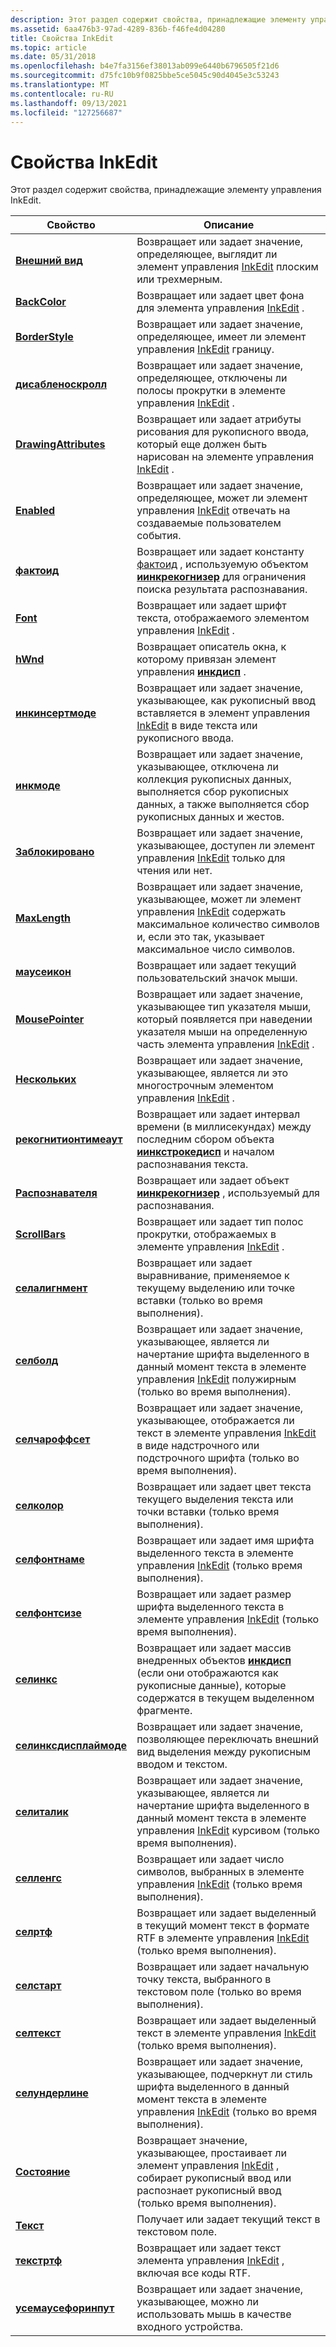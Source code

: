 ```yaml
---
description: Этот раздел содержит свойства, принадлежащие элементу управления InkEdit.
ms.assetid: 6aa476b3-97ad-4289-836b-f46fe4d04280
title: Свойства InkEdit
ms.topic: article
ms.date: 05/31/2018
ms.openlocfilehash: b4e7fa3156ef38013ab099e6440b6796505f21d6
ms.sourcegitcommit: d75fc10b9f0825bbe5ce5045c90d4045e3c53243
ms.translationtype: MT
ms.contentlocale: ru-RU
ms.lasthandoff: 09/13/2021
ms.locfileid: "127256687"
---
```

# <a name="inkedit-properties"></a>Свойства InkEdit

Этот раздел содержит свойства, принадлежащие элементу управления InkEdit.



| Свойство                                                 | Описание                                                                                                                                                                                            |
|----------------------------------------------------------|--------------------------------------------------------------------------------------------------------------------------------------------------------------------------------------------------------|
| [**Внешний вид**](/windows/desktop/api/inked/nf-inked-iinkedit-get_appearance)                 | Возвращает или задает значение, определяющее, выглядит ли элемент управления [InkEdit](inkedit-control-reference.md) плоским или трехмерным.<br/>                                                                      |
| [**BackColor**](/windows/desktop/api/inked/nf-inked-iinkedit-get_backcolor)                   | Возвращает или задает цвет фона для элемента управления [InkEdit](inkedit-control-reference.md) .<br/>                                                                                                 |
| [**BorderStyle**](/windows/desktop/api/inked/nf-inked-iinkedit-get_borderstyle)               | Возвращает или задает значение, определяющее, имеет ли элемент управления [InkEdit](inkedit-control-reference.md) границу.<br/>                                                                             |
| [**дисабленоскролл**](/windows/desktop/api/inked/nf-inked-iinkedit-get_disablenoscroll)       | Возвращает или задает значение, определяющее, отключены ли полосы прокрутки в элементе управления [InkEdit](inkedit-control-reference.md) .<br/>                                                              |
| [**DrawingAttributes**](/windows/desktop/api/inked/nf-inked-iinkedit-get_drawingattributes)   | Возвращает или задает атрибуты рисования для рукописного ввода, который еще должен быть нарисован на элементе управления [InkEdit](inkedit-control-reference.md) .<br/>                                                                |
| [**Enabled**](/windows/desktop/api/inked/nf-inked-iinkedit-get_enabled)                       | Возвращает или задает значение, определяющее, может ли элемент управления [InkEdit](inkedit-control-reference.md) отвечать на создаваемые пользователем события.<br/>                                                     |
| [**фактоид**](/windows/desktop/api/inked/nf-inked-iinkedit-get_factoid)                       | Возвращает или задает константу [фактоид](factoid-constants.md) , используемую объектом [**иинкрекогнизер**](/windows/desktop/api/msinkaut/nn-msinkaut-iinkrecognizer) для ограничения поиска результата распознавания.<br/>                  |
| [**Font**](/windows/desktop/api/inked/nf-inked-iinkedit-get_font)                             | Возвращает или задает шрифт текста, отображаемого элементом управления [InkEdit](inkedit-control-reference.md) .<br/>                                                                                       |
| [**hWnd**](/windows/desktop/api/inked/nf-inked-iinkedit-get_hwnd)                             | Возвращает описатель окна, к которому привязан элемент управления [**инкдисп**](inkdisp-class.md) .<br/>                                                                                                      |
| [**инкинсертмоде**](/windows/desktop/api/inked/nf-inked-iinkedit-get_inkinsertmode)           | Возвращает или задает значение, указывающее, как рукописный ввод вставляется в элемент управления [InkEdit](inkedit-control-reference.md) в виде текста или рукописного ввода.<br/>                                                |
| [**инкмоде**](/windows/desktop/api/inked/nf-inked-iinkedit-get_inkmode)                       | Возвращает или задает значение, указывающее, отключена ли коллекция рукописных данных, выполняется сбор рукописных данных, а также выполняется сбор рукописных данных и жестов.<br/>                                                                |
| [**Заблокировано**](/windows/desktop/api/inked/nf-inked-iinkedit-get_locked)                         | Возвращает или задает значение, указывающее, доступен ли элемент управления [InkEdit](inkedit-control-reference.md) только для чтения или нет.<br/>                                                                       |
| [**MaxLength**](/windows/desktop/api/inked/nf-inked-iinkedit-get_maxlength)                   | Возвращает или задает значение, указывающее, может ли элемент управления [InkEdit](inkedit-control-reference.md) содержать максимальное количество символов и, если это так, указывает максимальное число символов.<br/> |
| [**маусеикон**](/windows/desktop/api/inked/nf-inked-iinkedit-get_mouseicon)                   | Возвращает или задает текущий пользовательский значок мыши.<br/>                                                                                                                                                 |
| [**MousePointer**](/windows/desktop/api/inked/nf-inked-iinkedit-get_mousepointer)             | Возвращает или задает значение, указывающее тип указателя мыши, который появляется при наведении указателя мыши на определенную часть элемента управления [InkEdit](inkedit-control-reference.md) .<br/>                |
| [**Нескольких**](/windows/desktop/api/inked/nf-inked-iinkedit-get_multiline)                   | Возвращает или задает значение, указывающее, является ли это многострочным элементом управления [InkEdit](inkedit-control-reference.md) .<br/>                                                                           |
| [**рекогнитионтимеаут**](/windows/desktop/api/inked/nf-inked-iinkedit-get_recognitiontimeout)        | Возвращает или задает интервал времени (в миллисекундах) между последним сбором объекта [**иинкстрокедисп**](/windows/desktop/api/msinkaut/nn-msinkaut-iinkstrokedisp) и началом распознавания текста.<br/>                         |
| [**Распознавателя**](/windows/desktop/api/inked/nf-inked-iinkedit-get_recognizer)                 | Возвращает или задает объект [**иинкрекогнизер**](/windows/desktop/api/msinkaut/nn-msinkaut-iinkrecognizer) , используемый для распознавания.<br/>                                                                                                    |
| [**ScrollBars**](/windows/desktop/api/inked/nf-inked-iinkedit-get_scrollbars)                 | Возвращает или задает тип полос прокрутки, отображаемых в элементе управления [InkEdit](inkedit-control-reference.md) .<br/>                                                                                   |
| [**селалигнмент**](/windows/desktop/api/inked/nf-inked-iinkedit-get_selalignment)             | Возвращает или задает выравнивание, применяемое к текущему выделению или точке вставки (только во время выполнения).<br/>                                                                                            |
| [**селболд**](/windows/desktop/api/inked/nf-inked-iinkedit-get_selbold)                       | Возвращает или задает значение, указывающее, является ли начертание шрифта выделенного в данный момент текста в элементе управления [InkEdit](inkedit-control-reference.md) полужирным (только во время выполнения).<br/>                  |
| [**селчароффсет**](/windows/desktop/api/inked/nf-inked-iinkedit-get_selcharoffset)           | Возвращает или задает значение, указывающее, отображается ли текст в элементе управления [InkEdit](inkedit-control-reference.md) в виде надстрочного или подстрочного шрифта (только во время выполнения).<br/>                             |
| [**селколор**](/windows/desktop/api/inked/nf-inked-iinkedit-get_selcolor)                     | Возвращает или задает цвет текста текущего выделения текста или точки вставки (только время выполнения).<br/>                                                                                               |
| [**селфонтнаме**](/windows/desktop/api/inked/nf-inked-iinkedit-get_selfontname)               | Возвращает или задает имя шрифта выделенного текста в элементе управления [InkEdit](inkedit-control-reference.md) (только время выполнения).<br/>                                                                |
| [**селфонтсизе**](/windows/desktop/api/inked/nf-inked-iinkedit-get_selfontsize)               | Возвращает или задает размер шрифта выделенного текста в элементе управления [InkEdit](inkedit-control-reference.md) (только время выполнения).<br/>                                                                |
| [**селинкс**](/windows/desktop/api/inked/nf-inked-iinkedit-get_selinks)                       | Возвращает или задает массив внедренных объектов [**инкдисп**](inkdisp-class.md) (если они отображаются как рукописные данные), которые содержатся в текущем выделенном фрагменте.<br/>                                                      |
| [**селинксдисплаймоде**](/windows/desktop/api/inked/nf-inked-iinkedit-get_selinksdisplaymode) | Возвращает или задает значение, позволяющее переключать внешний вид выделения между рукописным вводом и текстом.<br/>                                                                                             |
| [**селиталик**](/windows/desktop/api/inked/nf-inked-iinkedit-get_selitalic)                   | Возвращает или задает значение, указывающее, является ли начертание шрифта выделенного в данный момент текста в элементе управления [InkEdit](inkedit-control-reference.md) курсивом (только время выполнения).<br/>                |
| [**селленгс**](/windows/desktop/api/inked/nf-inked-iinkedit-get_sellength)                   | Возвращает или задает число символов, выбранных в элементе управления [InkEdit](inkedit-control-reference.md) (только время выполнения).<br/>                                                            |
| [**селртф**](/windows/desktop/api/inked/nf-inked-iinkedit-get_selrtf)                         | Возвращает или задает выделенный в текущий момент текст в формате RTF в элементе управления [InkEdit](inkedit-control-reference.md) (только время выполнения).<br/>                                          |
| [**селстарт**](/windows/desktop/api/inked/nf-inked-iinkedit-get_selstart)                     | Возвращает или задает начальную точку текста, выбранного в текстовом поле (только во время выполнения).<br/>                                                                                               |
| [**селтекст**](/windows/desktop/api/inked/nf-inked-iinkedit-get_seltext)                       | Возвращает или задает выделенный текст в элементе управления [InkEdit](inkedit-control-reference.md) (только время выполнения).<br/>                                                                                 |
| [**селундерлине**](/windows/desktop/api/inked/nf-inked-iinkedit-get_selunderline)             | Возвращает или задает значение, указывающее, подчеркнут ли стиль шрифта выделенного в данный момент текста в элементе управления [InkEdit](inkedit-control-reference.md) (только во время выполнения).<br/>            |
| [**Состояние**](/windows/desktop/api/inked/nf-inked-iinkedit-get_status)                         | Возвращает значение, указывающее, простаивает ли элемент управления [InkEdit](inkedit-control-reference.md) , собирает рукописный ввод или распознает рукописный ввод (только время выполнения).<br/>                                       |
| [**Текст**](/windows/desktop/api/inked/nf-inked-iinkedit-get_text)                             | Получает или задает текущий текст в текстовом поле.<br/>                                                                                                                                              |
| [**текстртф**](/windows/desktop/api/inked/nf-inked-iinkedit-get_textrtf)                       | Возвращает или задает текст элемента управления [InkEdit](inkedit-control-reference.md) , включая все коды RTF.<br/>                                                                                     |
| [**усемаусефоринпут**](/windows/desktop/api/inked/nf-inked-iinkedit-get_usemouseforinput)     | Возвращает или задает значение, указывающее, можно ли использовать мышь в качестве входного устройства.<br/>                                                                                                       |



 

 

 




